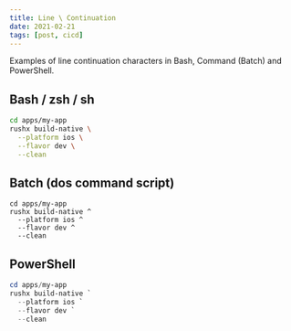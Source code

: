 ```yaml
---
title: Line \ Continuation
date: 2021-02-21
tags: [post, cicd]
---
```


Examples of line continuation characters in Bash, Command (Batch) and PowerShell.

## Bash / zsh / sh

``` bash
cd apps/my-app
rushx build-native \
  --platform ios \
  --flavor dev \
  --clean
```

## Batch (dos command script)

``` batch
cd apps/my-app
rushx build-native ^
  --platform ios ^
  --flavor dev ^
  --clean
```

## PowerShell

``` powershell
cd apps/my-app
rushx build-native `
  --platform ios `
  --flavor dev `
  --clean
```
